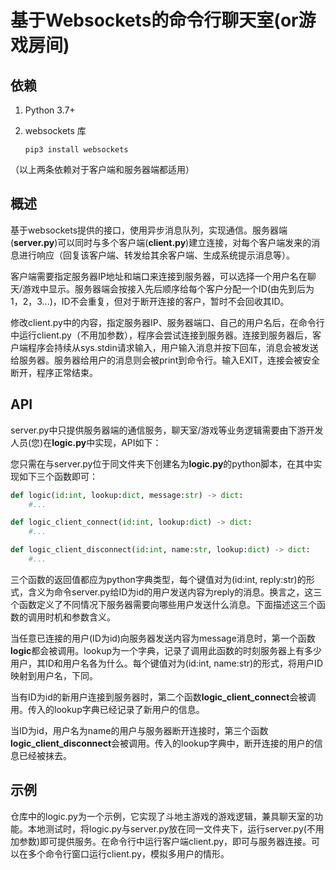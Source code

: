 # 基于Websockets的命令行聊天室(or游戏房间)

##  依赖

1. Python 3.7+

2. websockets 库

   ```shell
   pip3 install websockets
   ```

（以上两条依赖对于客户端和服务器端都适用）

## 概述

基于websockets提供的接口，使用异步消息队列，实现通信。服务器端(<b>server.py</b>)可以同时与多个客户端(<b>client.py</b>)建立连接，对每个客户端发来的消息进行响应（回复该客户端、转发给其余客户端、生成系统提示消息等）。

客户端需要指定服务器IP地址和端口来连接到服务器，可以选择一个用户名在聊天/游戏中显示。服务器端会按接入先后顺序给每个客户分配一个ID(由先到后为1，2，3...)，ID不会重复，但对于断开连接的客户，暂时不会回收其ID。

修改client.py中的内容，指定服务器IP、服务器端口、自己的用户名后，在命令行中运行client.py（不用加参数），程序会尝试连接到服务器。连接到服务器后，客户端程序会持续从sys.stdin请求输入，用户输入消息并按下回车，消息会被发送给服务器。服务器给用户的消息则会被print到命令行。输入EXIT，连接会被安全断开，程序正常结束。

## API

server.py中只提供服务器端的通信服务，聊天室/游戏等业务逻辑需要由下游开发人员(您)在<b>logic.py</b>中实现，API如下：

您只需在与server.py位于同文件夹下创建名为<b>logic.py</b>的python脚本，在其中实现如下三个函数即可：

```python
def logic(id:int, lookup:dict, message:str) -> dict:
	#...

def logic_client_connect(id:int, lookup:dict) -> dict:
    #...

def logic_client_disconnect(id:int, name:str, lookup:dict) -> dict:
    #...
```

三个函数的返回值都应为python字典类型，每个键值对为(id:int, reply:str)的形式，含义为命令server.py给ID为id的用户发送内容为reply的消息。换言之，这三个函数定义了不同情况下服务器需要向哪些用户发送什么消息。下面描述这三个函数的调用时机和参数含义。

当任意已连接的用户(ID为id)向服务器发送内容为message消息时，第一个函数<b>logic</b>都会被调用。lookup为一个字典，记录了调用此函数的时刻服务器上有多少用户，其ID和用户名各为什么。每个键值对为(id:int, name:str)的形式，将用户ID映射到用户名，下同。

当有ID为id的新用户连接到服务器时，第二个函数<b>logic_client_connect</b>会被调用。传入的lookup字典已经记录了新用户的信息。

当ID为id，用户名为name的用户与服务器断开连接时，第三个函数<b>logic_client_disconnect</b>会被调用。传入的lookup字典中，断开连接的用户的信息已经被抹去。

## 示例

仓库中的logic.py为一个示例，它实现了斗地主游戏的游戏逻辑，兼具聊天室的功能。本地测试时，将logic.py与server.py放在同一文件夹下，运行server.py(不用加参数)即可提供服务。在命令行中运行客户端client.py，即可与服务器连接。可以在多个命令行窗口运行client.py，模拟多用户的情形。